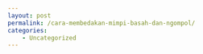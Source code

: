 ```yaml
---
layout: post
permalink: /cara-membedakan-mimpi-basah-dan-ngompol/
categories:
    - Uncategorized
---
```


